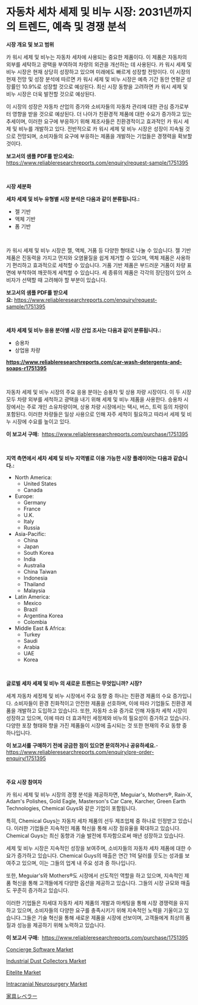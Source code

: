 <p><h1>자동차 세차 세제 및 비누 시장: 2031년까지의 트렌드, 예측 및 경쟁 분석</h1></p><p><strong>시장 개요 및 보고 범위</strong></p>
<p><p>카 워시 세제 및 비누는 자동차 세차에 사용되는 중요한 제품이다. 이 제품은 자동차의 외부를 세탁하고 광택을 부여하여 차량의 외관을 개선하는 데 사용된다. 카 워시 세제 및 비누 시장은 현재 상당히 성장하고 있으며 미래에도 빠르게 성장할 전망이다. 이 시장의 현재 전망 및 성장 분석에 따르면 카 워시 세제 및 비누 시장은 예측 기간 동안 연평균 성장률인 10.9%로 성장할 것으로 예상된다. 최신 시장 동향을 고려하면 카 워시 세제 및 비누 시장은 더욱 발전할 것으로 예상된다.</p><p>이 시장의 성장은 자동차 산업의 증가와 소비자들의 자동차 관리에 대한 관심 증가로부터 영향을 받을 것으로 예상된다. 더 나아가 친환경적 제품에 대한 수요가 증가하고 있는 추세이며, 이러한 요구에 부응하기 위해 제조사들은 친환경적이고 효과적인 카 워시 세제 및 비누를 개발하고 있다. 전반적으로 카 워시 세제 및 비누 시장은 성장이 지속될 것으로 전망되며, 소비자들의 요구에 부응하는 제품을 개발하는 기업들은 경쟁력을 확보할 것이다.</p></p>
<p><strong>보고서의 샘플 PDF를 받으세요:</strong> <a href="https://www.reliableresearchreports.com/enquiry/request-sample/1751395">https://www.reliableresearchreports.com/enquiry/request-sample/1751395</a></p>
<p>&nbsp;</p>
<p><strong>시장 세분화</strong></p>
<p><strong>세차 세제 및 비누 유형별 시장 분석은 다음과 같이 분류됩니다.:</strong></p>
<p><ul><li>젤 기반</li><li>액체 기반</li><li>폼 기반</li></ul></p>
<p>&nbsp;</p>
<p><p>카 워시 세제 및 비누 시장은 젤, 액체, 거품 등 다양한 형태로 나눌 수 있습니다. 젤 기반 제품은 진동력을 가지고 먼지와 오염물질을 쉽게 제거할 수 있으며, 액체 제품은 사용하기 편리하고 효과적으로 세척할 수 있습니다. 거품 기반 제품은 부드러운 거품이 차량 표면에 부착하여 깨끗하게 세척할 수 있습니다. 세 종류의 제품은 각각의 장단점이 있어 소비자가 선택할 때 고려해야 할 부분이 있습니다.</p></p>
<p><strong>보고서의 샘플 PDF를 받으세요:</strong>&nbsp;<a href="https://www.reliableresearchreports.com/enquiry/request-sample/1751395">https://www.reliableresearchreports.com/enquiry/request-sample/1751395</a></p>
<p>&nbsp;</p>
<p><strong> 세차 세제 및 비누 응용 분야별 시장 산업 조사는 다음과 같이 분류됩니다.:</strong></p>
<p><ul><li>승용차</li><li>상업용 차량</li></ul></p>
<p><strong><a href="https://www.reliableresearchreports.com/car-wash-detergents-and-soaps-r1751395">https://www.reliableresearchreports.com/car-wash-detergents-and-soaps-r1751395</a></strong></p>
<p>&nbsp;</p>
<p><p>자동차 세제 및 비누 시장의 주요 응용 분야는 승용차 및 상용 차량 시장이다. 이 두 시장 모두 차량 외부를 세척하고 광택을 내기 위해 세제 및 비누 제품을 사용한다. 승용차 시장에서는 주로 개인 소유차량이며, 상용 차량 시장에서는 택시, 버스, 트럭 등의 차량이 포함된다. 이러한 차량들은 일상 사용으로 인해 자주 세척이 필요하고 따라서 세제 및 비누 시장에 수요를 높이고 있다.</p></p>
<p><strong>이 보고서 구매:</strong>&nbsp; <a href="https://www.reliableresearchreports.com/purchase/1751395">https://www.reliableresearchreports.com/purchase/1751395</a></p>
<p>&nbsp;</p>
<p><strong>지역 측면에서 세차 세제 및 비누 지역별로 이용 가능한 시장 플레이어는 다음과 같습니다.:</strong></p>
<p><ul>
    <li>
        North America:
        <ul>
            <li>United States</li>
            <li>Canada</li>
        </ul>
    </li>
    <li>
        Europe:
        <ul>
            <li>Germany</li>
            <li>France</li>
            <li>U.K.</li>
            <li>Italy</li>
            <li>Russia</li>
        </ul>
    </li>
    <li>
        Asia-Pacific:
        <ul>
            <li>China</li>
            <li>Japan</li>
            <li>South Korea</li>
            <li>India</li>
            <li>Australia</li>
            <li>China Taiwan</li>
            <li>Indonesia</li>
            <li>Thailand</li>
            <li>Malaysia</li>
        </ul>
    </li>
    <li>
        Latin America:
        <ul>
            <li>Mexico</li>
            <li>Brazil</li>
            <li>Argentina Korea</li>
            <li>Colombia</li>
        </ul>
    </li>
    <li>
        Middle East & Africa:
        <ul>
            <li>Turkey</li>
            <li>Saudi</li>
            <li>Arabia</li>
            <li>UAE</li>
            <li>Korea</li>
        </ul>
    </li>
    </ul></p>
<p>&nbsp;</p>
<p><strong>글로벌 세차 세제 및 비누 의 새로운 트렌드는 무엇입니까? 시장?</strong></p>
<p><p>세계 자동차 세정제 및 비누 시장에서 주요 동향 중 하나는 친환경 제품의 수요 증가입니다. 소비자들이 환경 친화적이고 안전한 제품을 선호하며, 이에 따라 기업들도 친환경 제품을 개발하고 도입하고 있습니다. 또한, 자동차 소유 증가로 인해 자동차 세척 시장이 성장하고 있으며, 이에 따라 더 효과적인 세정제와 비누의 필요성이 증가하고 있습니다. 다양한 포장 형태와 향을 가진 제품들이 시장에 출시되는 것 또한 현재의 주요 동향 중 하나입니다.</p></p>
<p><strong>이 보고서를 구매하기 전에 궁금한 점이 있으면 문의하거나 공유하세요.</strong>- <a href="https://www.reliableresearchreports.com/enquiry/pre-order-enquiry/1751395">https://www.reliableresearchreports.com/enquiry/pre-order-enquiry/1751395</a></p>
<p>&nbsp;</p>
<p><strong>주요 시장 참여자</strong></p>
<p><p>카 워시 세제 및 비누 시장의 경쟁 분석을 제공하자면, Meguiar's, Mothers®, Rain-X, Adam's Polishes, Gold Eagle, Masterson's Car Care, Karcher, Green Earth Technologies, Chemical Guys와 같은 기업이 포함됩니다. </p><p>특히, Chemical Guys는 자동차 세차 제품의 선두 제조업체 중 하나로 인정받고 있습니다. 이러한 기업들은 지속적인 제품 혁신을 통해 시장 점유율을 확대하고 있습니다. Chemical Guys는 최신 동향과 기술 발전에 투자함으로써 매년 성장하고 있습니다. </p><p>세제 및 비누 시장은 지속적인 성장을 보여주며, 소비자들의 자동차 세차 제품에 대한 수요가 증가하고 있습니다. Chemical Guys의 매출은 연간 1억 달러를 웃도는 성과를 보여주고 있으며, 이는 그들의 업계 내 주요 성과 중 하나입니다. </p><p>또한, Meguiar's와 Mothers®도 시장에서 선도적인 역할을 하고 있으며, 지속적인 제품 혁신을 통해 고객들에게 다양한 옵션을 제공하고 있습니다. 그들의 시장 규모와 매출도 꾸준히 증가하고 있습니다. </p><p>이러한 기업들은 차세대 자동차 세차 제품의 개발과 마케팅을 통해 시장 경쟁력을 유지하고 있으며, 소비자들의 다양한 요구를 충족시키기 위해 지속적인 노력을 기울이고 있습니다.그들은 기술 혁신을 통해 새로운 제품을 시장에 선보이며, 고객들에게 최상의 품질과 성능을 제공하기 위해 노력하고 있습니다.</p></p>
<p><strong>이 보고서 구매:</strong>&nbsp;&nbsp;<a href="https://www.reliableresearchreports.com/purchase/1751395">https://www.reliableresearchreports.com/purchase/1751395</a></p>
<p><p><a href="https://github.com/Paul14Anderson63/Market-Research-Report-List-3/blob/main/concierge-software-market.md">Concierge Software Market</a></p><p><a href="https://view.publitas.com/reportprime-1/analyzing-industrial-dust-collectors-market-global-industry-perspective-and-forecast-2024-to-2031/">Industrial Dust Collectors Market</a></p><p><a href="https://www.linkedin.com/pulse/eitelite-market-offer-valuable-insights-size-share-trends-dox9e?trackingId=lPaSY%2B2PQCImk6ctXL6HSQ%3D%3D">Eitelite Market</a></p><p><a href="https://www.linkedin.com/pulse/intracranial-neurosurgery-market-dynamics-2024-2031-also-s0sfe?trackingId=%2BB2DTh4GS7b7NKfmrEOuTA%3D%3D">Intracranial Neurosurgery Market</a></p><p><a href="https://github.com/ihabdkwlxs948/Market-Research-Report-List-1/blob/main/725594525593.md">家具レベラー</a></p></p>
